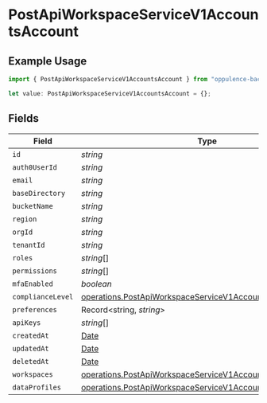 # PostApiWorkspaceServiceV1AccountsAccount

## Example Usage

```typescript
import { PostApiWorkspaceServiceV1AccountsAccount } from "oppulence-backend-sdk/models/operations";

let value: PostApiWorkspaceServiceV1AccountsAccount = {};
```

## Fields

| Field                                                                                                                                      | Type                                                                                                                                       | Required                                                                                                                                   | Description                                                                                                                                |
| ------------------------------------------------------------------------------------------------------------------------------------------ | ------------------------------------------------------------------------------------------------------------------------------------------ | ------------------------------------------------------------------------------------------------------------------------------------------ | ------------------------------------------------------------------------------------------------------------------------------------------ |
| `id`                                                                                                                                       | *string*                                                                                                                                   | :heavy_minus_sign:                                                                                                                         | N/A                                                                                                                                        |
| `auth0UserId`                                                                                                                              | *string*                                                                                                                                   | :heavy_minus_sign:                                                                                                                         | N/A                                                                                                                                        |
| `email`                                                                                                                                    | *string*                                                                                                                                   | :heavy_minus_sign:                                                                                                                         | N/A                                                                                                                                        |
| `baseDirectory`                                                                                                                            | *string*                                                                                                                                   | :heavy_minus_sign:                                                                                                                         | N/A                                                                                                                                        |
| `bucketName`                                                                                                                               | *string*                                                                                                                                   | :heavy_minus_sign:                                                                                                                         | N/A                                                                                                                                        |
| `region`                                                                                                                                   | *string*                                                                                                                                   | :heavy_minus_sign:                                                                                                                         | N/A                                                                                                                                        |
| `orgId`                                                                                                                                    | *string*                                                                                                                                   | :heavy_minus_sign:                                                                                                                         | N/A                                                                                                                                        |
| `tenantId`                                                                                                                                 | *string*                                                                                                                                   | :heavy_minus_sign:                                                                                                                         | N/A                                                                                                                                        |
| `roles`                                                                                                                                    | *string*[]                                                                                                                                 | :heavy_minus_sign:                                                                                                                         | N/A                                                                                                                                        |
| `permissions`                                                                                                                              | *string*[]                                                                                                                                 | :heavy_minus_sign:                                                                                                                         | N/A                                                                                                                                        |
| `mfaEnabled`                                                                                                                               | *boolean*                                                                                                                                  | :heavy_minus_sign:                                                                                                                         | N/A                                                                                                                                        |
| `complianceLevel`                                                                                                                          | [operations.PostApiWorkspaceServiceV1AccountsComplianceLevel](../../models/operations/postapiworkspaceservicev1accountscompliancelevel.md) | :heavy_minus_sign:                                                                                                                         | N/A                                                                                                                                        |
| `preferences`                                                                                                                              | Record<string, *string*>                                                                                                                   | :heavy_minus_sign:                                                                                                                         | N/A                                                                                                                                        |
| `apiKeys`                                                                                                                                  | *string*[]                                                                                                                                 | :heavy_minus_sign:                                                                                                                         | N/A                                                                                                                                        |
| `createdAt`                                                                                                                                | [Date](https://developer.mozilla.org/en-US/docs/Web/JavaScript/Reference/Global_Objects/Date)                                              | :heavy_minus_sign:                                                                                                                         | N/A                                                                                                                                        |
| `updatedAt`                                                                                                                                | [Date](https://developer.mozilla.org/en-US/docs/Web/JavaScript/Reference/Global_Objects/Date)                                              | :heavy_minus_sign:                                                                                                                         | N/A                                                                                                                                        |
| `deletedAt`                                                                                                                                | [Date](https://developer.mozilla.org/en-US/docs/Web/JavaScript/Reference/Global_Objects/Date)                                              | :heavy_minus_sign:                                                                                                                         | N/A                                                                                                                                        |
| `workspaces`                                                                                                                               | [operations.PostApiWorkspaceServiceV1AccountsWorkspaces](../../models/operations/postapiworkspaceservicev1accountsworkspaces.md)[]         | :heavy_minus_sign:                                                                                                                         | N/A                                                                                                                                        |
| `dataProfiles`                                                                                                                             | [operations.PostApiWorkspaceServiceV1AccountsDataProfiles](../../models/operations/postapiworkspaceservicev1accountsdataprofiles.md)[]     | :heavy_minus_sign:                                                                                                                         | N/A                                                                                                                                        |